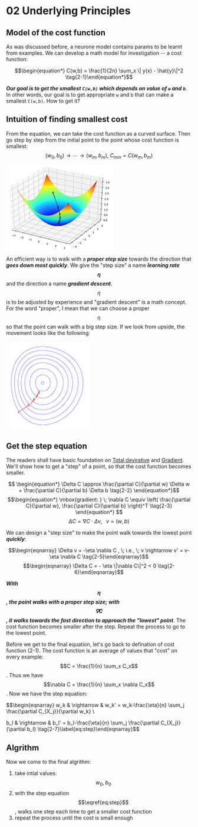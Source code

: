 <script id="MathJax-script" async src="https://cdn.jsdelivr.net/npm/mathjax@3/es5/tex-mml-chtml.js"></script>

# 02 Underlying Principles

## Model of the cost function

As was discussed before, a neurone model contains
params to be learnt from examples.
We can develop a math model for investigation --
a cost function:

$$\begin{equation*}
  C(w,b) = \frac{1}{2n} \sum_x \| y(x) - \hat{y}\|^2
\tag{2-1}\end{equation*}$$

***Our goal is to get the smallest `C(w,b)` which depends on value of `w` and `b`***.
In other words, our goal is to get appropriate `w` and `b` that can
make a smallest `C(w,b)`. How to get it?

## Intuition of finding smallest cost

From the equation, we can take the cost function as a curved surface.
Then go step by step from the initial point to the point whose cost function is smallest:
$$(w_0, b_0) \rightarrow \cdots \rightarrow (w_m, b_m), \; C_{min} = C(w_m, b_m)$$

![gradient pic](./pic/gradient.png)

An efficient way is to walk with a ***proper step size*** towards the
direction that ***goes down most quickly***.
We give the "step size" a name ***learning rate $$\eta$$*** and
the direction a name ***gradient descent***.
$$\eta$$ is to be adjusted by experience and "gradient descent"
is a math concept. For the word "proper", I mean that we can choose
a proper $$\eta$$ so that the point can walk with a big step size.
If we look from upside, the movement looks like the following:

![gradient descent pic](./pic/Gradient_descent.svg.png)

## Get the step equation

The readers shall have basic foundation on
[Total devirative](https://en.wikipedia.org/wiki/Total_derivative) and
[Gradient](https://en.wikipedia.org/wiki/Gradient).
We'll show how to get a "step" of a point, so that the cost function becomes smaller.

$$
\begin{equation*}
  \Delta C \approx \frac{\partial C}{\partial w} \Delta w +
  \frac{\partial C}{\partial b} \Delta b
\tag{2-2}
\end{equation*}$$
$$\begin{equation*}
  \mbox{gradient: } \; \nabla C \equiv \left( \frac{\partial C}{\partial w},
  \frac{\partial C}{\partial b} \right)^T
\tag{2-3}
\end{equation*}
$$
$$
\begin{equation*}
  \Delta C = \nabla C \cdot \Delta v, \;\;\; v = (w, b)
\tag{2-4}
\end{equation*}$$

We can design a "step size" to make the point walk towards the lowest point ***quickly***:

$$\begin{eqnarray}
\Delta v = -\eta \nabla C , \; i.e., \; v \rightarrow v' = v-\eta \nabla C
\tag{2-5}\end{eqnarray}$$
$$\begin{eqnarray}
\Delta C = - \eta \|\nabla C\|^2 < 0
\tag{2-6}\end{eqnarray}$$

***With $$\eta$$, the point walks with a proper step size; with $$\nabla C$$, it walks towards the fast direction to approach the "lowest" point***.
The cost function becomes smaller after the step.
Repeat the process to go to the lowest point.

Before we get to the final equation, let's go back to defination of cost function (2-1).
The cost function is an average of values
that "cost" on every example: $$C = \frac{1}{n} \sum_x C_x$$.
Thus we have $$\nabla C = \frac{1}{n} \sum_x \nabla C_x$$.
Now we have the step equation:

$$\begin{eqnarray}
  w_k & \rightarrow & w_k' = w_k-\frac{\eta}{n}
  \sum_j \frac{\partial C_{X_j}}{\partial w_k} \\
  
  b_l & \rightarrow & b_l' = b_l-\frac{\eta}{n}
  \sum_j \frac{\partial C_{X_j}}{\partial b_l}
\tag{2-7}\label{eq:step}\end{eqnarray}$$

## Algrithm

Now we come to the final algrithm:

1. take intial values: $$w_0, \; b_0$$
2. with the step equation $$\eqref{eq:step}$$, walks one step each time to get a smaller cost function
3. repeat the process until the cost is small enough
